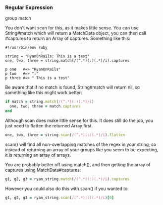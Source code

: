 ### Regular Expression


group match




You don't want scan for this, as it makes little sense. You can use String#match which will return a MatchData object, you can then call #captures to return an Array of captures. Something like this:

```
#!/usr/bin/env ruby

string = "RyanOnRails: This is a test"
one, two, three = string.match(/(^.*)(:)(.*)/i).captures

p one   #=> "RyanOnRails"
p two   #=> ":"
p three #=> " This is a test"
```

Be aware that if no match is found, String#match will return nil, so something like this might work better:

```ruby
if match = string.match(/(^.*)(:)(.*)/i)
  one, two, three = match.captures
end
```

Although scan does make little sense for this. It does still do the job, you just need to flatten the returned Array first.
```ruby
one, two, three = string.scan(/(^.*)(:)(.*)/i).flatten
```





scan() will find all non-overlapping matches of the regex in your string, so instead of returning an array of your groups like you seem to be expecting, it is returning an array of arrays.

You are probably better off using match(), and then getting the array of captures using MatchData#captures:

```ruby
g1, g2, g3 = ryan_string.match(/(^.*)(:)(.*)/i).captures
```

However you could also do this with scan() if you wanted to:

```ruby
g1, g2, g3 = ryan_string.scan(/(^.*)(:)(.*)/i)[0]
```
